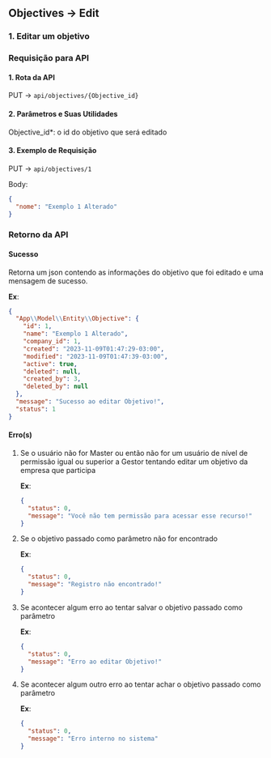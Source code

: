 ## Objectives -> Edit

### 1. Editar um objetivo

### Requisição para API

#### 1. Rota da API

PUT -> `api/objectives/{Objective_id}`

#### 2. Parâmetros e Suas Utilidades

Objective_id\*: o id do objetivo que será editado

#### 3. Exemplo de Requisição

PUT -> `api/objectives/1`

Body:

```json
{
  "nome": "Exemplo 1 Alterado"
}
```

### Retorno da API

#### Sucesso

Retorna um json contendo as informações do objetivo que foi editado e uma mensagem de sucesso.

**Ex**:

```json
{
  "App\\Model\\Entity\\Objective": {
    "id": 1,
    "name": "Exemplo 1 Alterado",
    "company_id": 1,
    "created": "2023-11-09T01:47:29-03:00",
    "modified": "2023-11-09T01:47:39-03:00",
    "active": true,
    "deleted": null,
    "created_by": 3,
    "deleted_by": null
  },
  "message": "Sucesso ao editar Objetivo!",
  "status": 1
}
```

#### Erro(s)

1.  Se o usuário não for Master ou então não for um usuário de nível de permissão igual ou superior a Gestor tentando editar um objetivo da empresa que participa

    **Ex**:

    ```json
    {
      "status": 0,
      "message": "Você não tem permissão para acessar esse recurso!"
    }
    ```

2.  Se o objetivo passado como parâmetro não for encontrado

    **Ex**:

    ```json
    {
      "status": 0,
      "message": "Registro não encontrado!"
    }
    ```

3.  Se acontecer algum erro ao tentar salvar o objetivo passado como parâmetro

    **Ex**:

    ```json
    {
      "status": 0,
      "message": "Erro ao editar Objetivo!"
    }
    ```

4.  Se acontecer algum outro erro ao tentar achar o objetivo passado como parâmetro

    **Ex**:

    ```json
    {
      "status": 0,
      "message": "Erro interno no sistema"
    }
    ```
